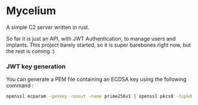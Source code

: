 # Mycelium 

A simple C2 server written in rust.

So far it is just an API, with JWT Authentication, to manage users and implants.
This project barely started, so it is super barebones right now, but the rest is coming :)

### JWT key generation

You can generate a PEM file containing an ECDSA key using the following command : 
```bash
openssl ecparam -genkey -noout -name prime256v1 | openssl pkcs8 -topk8 -nocrypt -out ec-private.pem
```